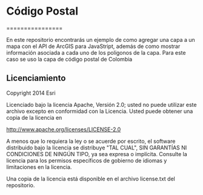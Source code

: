 # Código Postal
================

En este repositorio encontrarás un ejemplo de como agregar una capa a un mapa con el API de ArcGIS para JavaStript, además de como mostrar información asociada a cada uno de los poligonos de la capa.
Para este caso se uso la capa de código postal de Colombia

## Licenciamiento

Copyright 2014 Esri

Licenciado bajo la licencia Apache, Versión 2.0; usted no puede utilizar este archivo excepto en conformidad con la Licencia. Usted puede obtener una copia de la licencia en

http://www.apache.org/licenses/LICENSE-2.0

A menos que lo requiera la ley o se acuerde por escrito, el software distribuido bajo la licencia se distribuye "TAL CUAL", SIN GARANTÍAS NI CONDICIONES DE NINGÚN TIPO, ya sea expresa o implícita. Consulte la licencia para los permisos específicos de gobierno de idiomas y limitaciones en la licencia.

Una copia de la licencia está disponible en el archivo license.txt del repositorio.
